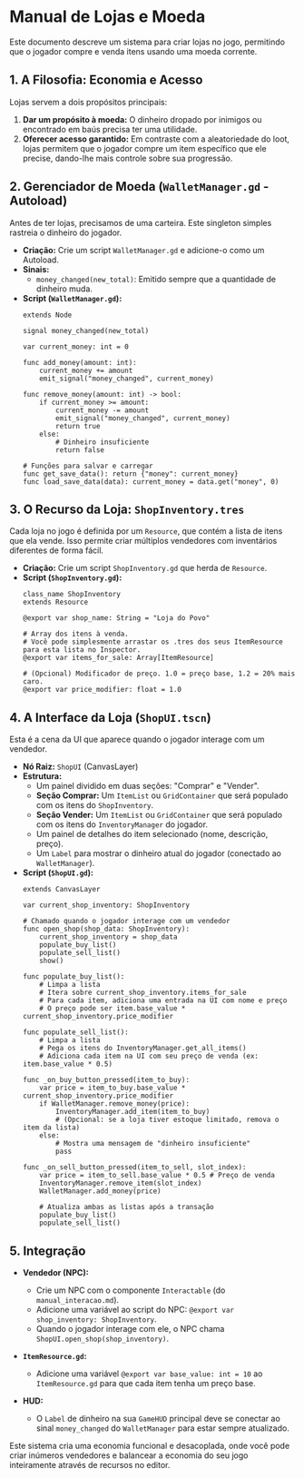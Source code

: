 # Manual de Lojas e Moeda

Este documento descreve um sistema para criar lojas no jogo, permitindo que o jogador compre e venda itens usando uma moeda corrente.

## 1. A Filosofia: Economia e Acesso

Lojas servem a dois propósitos principais:
1.  **Dar um propósito à moeda:** O dinheiro dropado por inimigos ou encontrado em baús precisa ter uma utilidade.
2.  **Oferecer acesso garantido:** Em contraste com a aleatoriedade do loot, lojas permitem que o jogador compre um item específico que ele precise, dando-lhe mais controle sobre sua progressão.

## 2. Gerenciador de Moeda (`WalletManager.gd` - Autoload)

Antes de ter lojas, precisamos de uma carteira. Este singleton simples rastreia o dinheiro do jogador.

- **Criação:** Crie um script `WalletManager.gd` e adicione-o como um Autoload.
- **Sinais:**
  - `money_changed(new_total)`: Emitido sempre que a quantidade de dinheiro muda.
- **Script (`WalletManager.gd`):**
  ```gdscript
  extends Node

  signal money_changed(new_total)

  var current_money: int = 0

  func add_money(amount: int):
      current_money += amount
      emit_signal("money_changed", current_money)

  func remove_money(amount: int) -> bool:
      if current_money >= amount:
          current_money -= amount
          emit_signal("money_changed", current_money)
          return true
      else:
          # Dinheiro insuficiente
          return false

  # Funções para salvar e carregar
  func get_save_data(): return {"money": current_money}
  func load_save_data(data): current_money = data.get("money", 0)
  ```

## 3. O Recurso da Loja: `ShopInventory.tres`

Cada loja no jogo é definida por um `Resource`, que contém a lista de itens que ela vende. Isso permite criar múltiplos vendedores com inventários diferentes de forma fácil.

- **Criação:** Crie um script `ShopInventory.gd` que herda de `Resource`.
- **Script (`ShopInventory.gd`):**
  ```gdscript
  class_name ShopInventory
  extends Resource

  @export var shop_name: String = "Loja do Povo"
  
  # Array dos itens à venda.
  # Você pode simplesmente arrastar os .tres dos seus ItemResource para esta lista no Inspector.
  @export var items_for_sale: Array[ItemResource]
  
  # (Opcional) Modificador de preço. 1.0 = preço base, 1.2 = 20% mais caro.
  @export var price_modifier: float = 1.0
  ```

## 4. A Interface da Loja (`ShopUI.tscn`)

Esta é a cena da UI que aparece quando o jogador interage com um vendedor.

- **Nó Raiz:** `ShopUI` (CanvasLayer)
- **Estrutura:**
  - Um painel dividido em duas seções: "Comprar" e "Vender".
  - **Seção Comprar:** Um `ItemList` ou `GridContainer` que será populado com os itens do `ShopInventory`.
  - **Seção Vender:** Um `ItemList` ou `GridContainer` que será populado com os itens do `InventoryManager` do jogador.
  - Um painel de detalhes do item selecionado (nome, descrição, preço).
  - Um `Label` para mostrar o dinheiro atual do jogador (conectado ao `WalletManager`).
- **Script (`ShopUI.gd`):**
  ```gdscript
  extends CanvasLayer

  var current_shop_inventory: ShopInventory

  # Chamado quando o jogador interage com um vendedor
  func open_shop(shop_data: ShopInventory):
      current_shop_inventory = shop_data
      populate_buy_list()
      populate_sell_list()
      show()

  func populate_buy_list():
      # Limpa a lista
      # Itera sobre current_shop_inventory.items_for_sale
      # Para cada item, adiciona uma entrada na UI com nome e preço
      # O preço pode ser item.base_value * current_shop_inventory.price_modifier

  func populate_sell_list():
      # Limpa a lista
      # Pega os itens do InventoryManager.get_all_items()
      # Adiciona cada item na UI com seu preço de venda (ex: item.base_value * 0.5)

  func _on_buy_button_pressed(item_to_buy):
      var price = item_to_buy.base_value * current_shop_inventory.price_modifier
      if WalletManager.remove_money(price):
          InventoryManager.add_item(item_to_buy)
          # (Opcional: se a loja tiver estoque limitado, remova o item da lista)
      else:
          # Mostra uma mensagem de "dinheiro insuficiente"
          pass

  func _on_sell_button_pressed(item_to_sell, slot_index):
      var price = item_to_sell.base_value * 0.5 # Preço de venda
      InventoryManager.remove_item(slot_index) 
      WalletManager.add_money(price)
      
      # Atualiza ambas as listas após a transação
      populate_buy_list()
      populate_sell_list()
  ```

## 5. Integração

- **Vendedor (NPC):**
  - Crie um NPC com o componente `Interactable` (do `manual_interacao.md`).
  - Adicione uma variável ao script do NPC: `@export var shop_inventory: ShopInventory`.
  - Quando o jogador interage com ele, o NPC chama `ShopUI.open_shop(shop_inventory)`.

- **`ItemResource.gd`:**
  - Adicione uma variável `@export var base_value: int = 10` ao `ItemResource.gd` para que cada item tenha um preço base.

- **HUD:**
  - O `Label` de dinheiro na sua `GameHUD` principal deve se conectar ao sinal `money_changed` do `WalletManager` para estar sempre atualizado.

Este sistema cria uma economia funcional e desacoplada, onde você pode criar inúmeros vendedores e balancear a economia do seu jogo inteiramente através de recursos no editor.